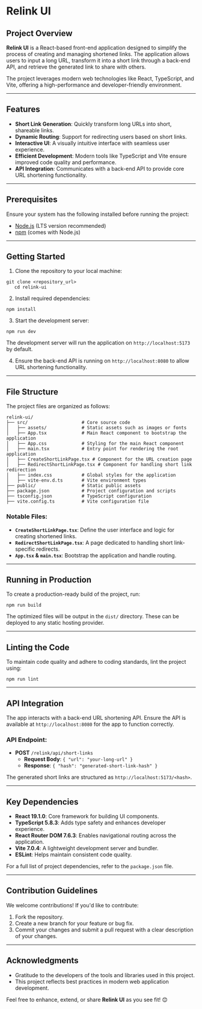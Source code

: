 # Relink UI

## Project Overview
**Relink UI** is a React-based front-end application designed to simplify the process of creating and managing shortened links. The application allows users to input a long URL, transform it into a short link through a back-end API, and retrieve the generated link to share with others.

The project leverages modern web technologies like React, TypeScript, and Vite, offering a high-performance and developer-friendly environment.

---

## Features
- **Short Link Generation**: Quickly transform long URLs into short, shareable links.
- **Dynamic Routing**: Support for redirecting users based on short links.
- **Interactive UI**: A visually intuitive interface with seamless user experience.
- **Efficient Development**: Modern tools like TypeScript and Vite ensure improved code quality and performance.
- **API Integration**: Communicates with a back-end API to provide core URL shortening functionality.

---

## Prerequisites
Ensure your system has the following installed before running the project:
- [Node.js](https://nodejs.org/) (LTS version recommended)
- [npm](https://www.npmjs.com/) (comes with Node.js)

---

## Getting Started

1. Clone the repository to your local machine:
```shell script
git clone <repository_url>
   cd relink-ui
```


2. Install required dependencies:
```shell script
npm install
```


3. Start the development server:
```shell script
npm run dev
```

The development server will run the application on `http://localhost:5173` by default.

4. Ensure the back-end API is running on `http://localhost:8080` to allow URL shortening functionality.

---

## File Structure
The project files are organized as follows:

```
relink-ui/
├── src/                    # Core source code
│   ├── assets/             # Static assets such as images or fonts
│   ├── App.tsx             # Main React component to bootstrap the application
│   ├── App.css             # Styling for the main React component
│   ├── main.tsx            # Entry point for rendering the root application
│   ├── CreateShortLinkPage.tsx # Component for the URL creation page
│   ├── RedirectShortLinkPage.tsx # Component for handling short link redirection
│   ├── index.css           # Global styles for the application
│   ├── vite-env.d.ts       # Vite environment types
├── public/                 # Static public assets
├── package.json            # Project configuration and scripts
├── tsconfig.json           # TypeScript configuration
├── vite.config.ts          # Vite configuration file
```


### Notable Files:
- **`CreateShortLinkPage.tsx`**: Define the user interface and logic for creating shortened links.
- **`RedirectShortLinkPage.tsx`**: A page dedicated to handling short link-specific redirects.
- **`App.tsx` & `main.tsx`**: Bootstrap the application and handle routing.

---

## Running in Production
To create a production-ready build of the project, run:
```shell script
npm run build
```

The optimized files will be output in the `dist/` directory. These can be deployed to any static hosting provider.

---

## Linting the Code
To maintain code quality and adhere to coding standards, lint the project using:
```shell script
npm run lint
```


---

## API Integration
The app interacts with a back-end URL shortening API. Ensure the API is available at `http://localhost:8080` for the app to function correctly.

### API Endpoint:
- **POST** `/relink/api/short-links`
    - **Request Body**: `{ "url": "your-long-url" }`
    - **Response**: `{ "hash": "generated-short-link-hash" }`

The generated short links are structured as `http://localhost:5173/<hash>`.

---

## Key Dependencies
- **React 19.1.0**: Core framework for building UI components.
- **TypeScript 5.8.3**: Adds type safety and enhances developer experience.
- **React Router DOM 7.6.3**: Enables navigational routing across the application.
- **Vite 7.0.4**: A lightweight development server and bundler.
- **ESLint**: Helps maintain consistent code quality.

For a full list of project dependencies, refer to the `package.json` file.

---

## Contribution Guidelines
We welcome contributions! If you'd like to contribute:
1. Fork the repository.
2. Create a new branch for your feature or bug fix.
3. Commit your changes and submit a pull request with a clear description of your changes.

---

## Acknowledgments
- Gratitude to the developers of the tools and libraries used in this project.
- This project reflects best practices in modern web application development.

Feel free to enhance, extend, or share **Relink UI** as you see fit! 😊
